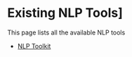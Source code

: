 # Existing NLP Tools]

This page lists all the available NLP tools

- [NLP Toolkit](http://www.nltk.org/)
